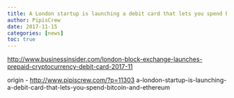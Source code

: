 ```yaml
---
title: A London startup is launching a debit card that lets you spend bitcoin and ethereum
author: PipisCrew
date: 2017-11-15
categories: [news]
toc: true
---
```


http://www.businessinsider.com/london-block-exchange-launches-prepaid-cryptocurrency-debit-card-2017-11

origin - http://www.pipiscrew.com/?p=11303 a-london-startup-is-launching-a-debit-card-that-lets-you-spend-bitcoin-and-ethereum